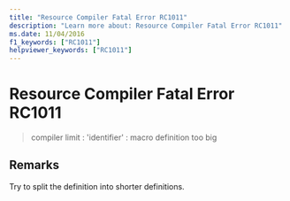```yaml
---
title: "Resource Compiler Fatal Error RC1011"
description: "Learn more about: Resource Compiler Fatal Error RC1011"
ms.date: 11/04/2016
f1_keywords: ["RC1011"]
helpviewer_keywords: ["RC1011"]
---
```

# Resource Compiler Fatal Error RC1011

> compiler limit : 'identifier' : macro definition too big

## Remarks

Try to split the definition into shorter definitions.
